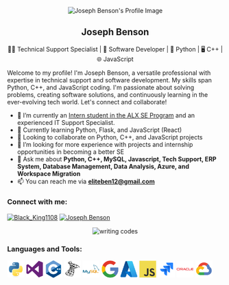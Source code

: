 <!-- Your Profile Image -->
<p align="center">
  <img width="1020" src="https://media.istockphoto.com/id/1197298065/photo/close-up-css-html-code-on-monitor-screen-with-black-background.jpg?s=1024x1024&w=is&k=20&c=Vkwl2WjQQAFruzfwlGY8lLCMLQn6lvuZ7B11opLp1t4=" alt="Joseph Benson's Profile Image">
</p>

<!-- Profile Introduction -->
<h2 align="center">Joseph Benson</h2>
<p align="center">
  👨‍💻 Technical Support Specialist | 🚀 Software Developer | 🐍 Python | 🖥️ C++ | 🌐 JavaScript
</p>

Welcome to my profile! I'm Joseph Benson, a versatile professional with expertise in technical support and software development. My skills span Python, C++, and JavaScript coding. I'm passionate about solving problems, creating software solutions, and continuously learning in the ever-evolving tech world. Let's connect and collaborate!

<!-- Current Status -->
- 🔭 I’m currently an [Intern student in the ALX SE Program](https://www.alxafrica.com/software-engineering-2023/) and an experienced IT Support Specialist.
- 🌱 Currently learning Python, Flask, and JavaScript (React)
- 👯 Looking to collaborate on Python, C++, and JavaScript projects
- 🤝 I’m looking for more experience with projects and internship opportunities in becoming a better SE
- 💬 Ask me about **Python, C++, MySQL, Javascript, Tech Support, ERP System, Database Management, Data Analysis, Azure, and Workspace Migration**
- 📫 You can reach me via **eliteben12@gmail.com**

<!-- Social Media Links -->
<h3 align="left">Connect with me:</h3>
<p align="left">
  <a href="https://twitter.com/Black_King1108" target="blank"><img align="center" src="https://raw.githubusercontent.com/rahuldkjain/github-profile-readme-generator/master/src/images/icons/Social/twitter.svg" alt="Black_King1108" height="30" width="40" /></a>
  <a href="https://www.linkedin.com/in/joseph-benson-74b831224/" target="blank"><img align="center" src="https://raw.githubusercontent.com/rahuldkjain/github-profile-readme-generator/master/src/images/icons/Social/linked-in-alt.svg" alt="Joseph Benson" height="30" width="40" /></a>
</p>

<!-- Coding GIF -->
<p align="center">
  <img alt="writing codes" width="1020" height="200" align="center" src="https://miro.medium.com/v2/resize:fit:4800/1*mB6YLIGqIk1hTzU6Fb12zQ.gif">
</p>

<!-- Languages and Tools -->
<h3 align="left">Languages and Tools:</h3>
<p align="left">
<a href="https://www.python.org" target="_blank" rel="noreferrer"><img src="https://raw.githubusercontent.com/devicons/devicon/master/icons/python/python-original.svg" alt="Python" width="40" height="40"/></a>
            <a href="https://visualstudio.microsoft.com/vs/" target="_blank" rel="noreferrer"><img src="https://raw.githubusercontent.com/devicons/devicon/master/icons/visualstudio/visualstudio-plain.svg" alt="VB.NET" width="40" height="40"/></a>
            <a href="https://isocpp.org/" target="_blank" rel="noreferrer"><img src="https://raw.githubusercontent.com/devicons/devicon/master/icons/cplusplus/cplusplus-original.svg" alt="C++" width="40" height="40"/></a>
            <a href="https://www.microsoft.com/en-us/sql-server" target="_blank" rel="noreferrer"><img src="https://raw.githubusercontent.com/devicons/devicon/master/icons/microsoftsqlserver/microsoftsqlserver-plain.svg" alt="SQL" width="40" height="40"/></a>
            <a href="https://www.mysql.com/" target="_blank" rel="noreferrer"><img src="https://raw.githubusercontent.com/devicons/devicon/master/icons/mysql/mysql-original-wordmark.svg" alt="MySQL" width="40" height="40"/></a>
            <a href="https://www.google.com/" target="_blank" rel="noreferrer"><img src="https://raw.githubusercontent.com/devicons/devicon/master/icons/google/google-original.svg" alt="Google" width="40" height="40"/></a>
            <a href="https://azure.microsoft.com/" target="_blank" rel="noreferrer"><img src="https://raw.githubusercontent.com/devicons/devicon/master/icons/azure/azure-original.svg" alt="Azure" width="40" height="40"/></a>
            <a href="https://developer.mozilla.org/en-US/docs/Web/JavaScript" target="_blank" rel="noreferrer"><img src="https://raw.githubusercontent.com/devicons/devicon/master/icons/javascript/javascript-original.svg" alt="JavaScript" width="40" height="40"/></a>
            <a href="https://www.atlassian.com/software/jira" target="_blank" rel="noreferrer"><img src="https://raw.githubusercontent.com/devicons/devicon/master/icons/jira/jira-original.svg" alt="Jira" width="40" height="40"/></a>
            <a href="https://www.oracle.com/cloud/saas/service-cloud.html" target="_blank" rel="noreferrer"><img src="https://raw.githubusercontent.com/devicons/devicon/master/icons/oracle/oracle-original.svg" alt="Oracle Service Cloud" width="40" height="40"/></a>
            <a href="https://cloud.google.com/" target="_blank" rel="noreferrer"><img src="https://raw.githubusercontent.com/devicons/devicon/master/icons/googlecloud/googlecloud-original.svg" alt="Cloud Support" width="40" height="40"/></a>
        </p>
